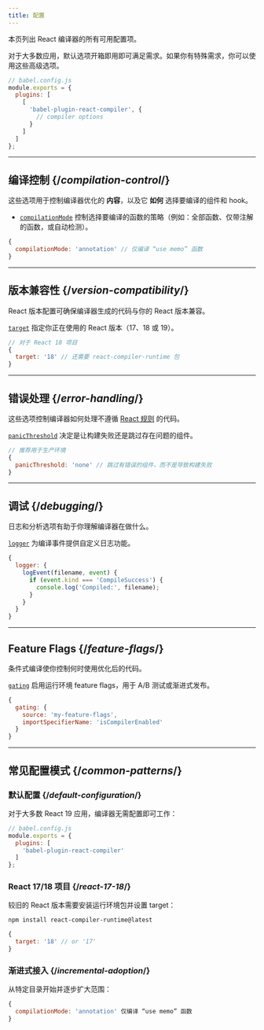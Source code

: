 ```yaml
---
title: 配置
---
```


<Intro>

本页列出 React 编译器的所有可用配置项。

</Intro>

<Note>

对于大多数应用，默认选项开箱即用即可满足需求。如果你有特殊需求，你可以使用这些高级选项。

</Note>

```js
// babel.config.js
module.exports = {
  plugins: [
    [
      'babel-plugin-react-compiler', {
        // compiler options
      }
    ]
  ]
};
```

---

## 编译控制 {/*compilation-control*/}

这些选项用于控制编译器优化的 **内容**，以及它 **如何** 选择要编译的组件和 hook。

* [`compilationMode`](/reference/react-compiler/compilationMode) 控制选择要编译的函数的策略（例如：全部函数、仅带注解的函数，或自动检测）。

```js
{
  compilationMode: 'annotation' // 仅编译 “use memo” 函数
}
```

---

## 版本兼容性 {/*version-compatibility*/}

React 版本配置可确保编译器生成的代码与你的 React 版本兼容。

[`target`](/reference/react-compiler/target) 指定你正在使用的 React 版本（17、18 或 19）。

```js
// 对于 React 18 项目
{
  target: '18' // 还需要 react-compiler-runtime 包
}
```

---

## 错误处理 {/*error-handling*/}

这些选项控制编译器如何处理不遵循 [React 规则](/reference/rules) 的代码。

[`panicThreshold`](/reference/react-compiler/panicThreshold) 决定是让构建失败还是跳过存在问题的组件。

```js
// 推荐用于生产环境
{
  panicThreshold: 'none' // 跳过有错误的组件，而不是导致构建失败
}
```

---

## 调试 {/*debugging*/}

日志和分析选项有助于你理解编译器在做什么。

[`logger`](/reference/react-compiler/logger) 为编译事件提供自定义日志功能。

```js
{
  logger: {
    logEvent(filename, event) {
      if (event.kind === 'CompileSuccess') {
        console.log('Compiled:', filename);
      }
    }
  }
}
```

---

## Feature Flags {/*feature-flags*/}

条件式编译使你控制何时使用优化后的代码。

[`gating`](/reference/react-compiler/gating) 启用运行环境 feature flags，用于 A/B 测试或渐进式发布。

```js
{
  gating: {
    source: 'my-feature-flags',
    importSpecifierName: 'isCompilerEnabled'
  }
}
```

---

## 常见配置模式 {/*common-patterns*/}

### 默认配置 {/*default-configuration*/}

对于大多数 React 19 应用，编译器无需配置即可工作：

```js
// babel.config.js
module.exports = {
  plugins: [
    'babel-plugin-react-compiler'
  ]
};
```

### React 17/18 项目 {/*react-17-18*/}

较旧的 React 版本需要安装运行环境包并设置 target：

```bash
npm install react-compiler-runtime@latest
```

```js
{
  target: '18' // or '17'
}
```

### 渐进式接入 {/*incremental-adoption*/}

从特定目录开始并逐步扩大范围：

```js
{
  compilationMode: 'annotation' 仅编译 “use memo” 函数
}
```

